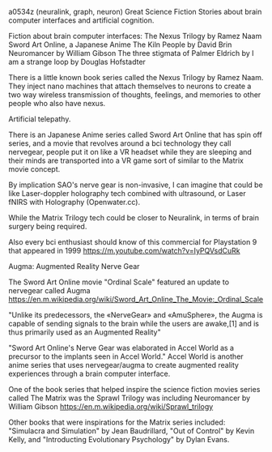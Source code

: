 a0534z
(neuralink, graph, neuron)
Great Science Fiction Stories about brain computer interfaces and artificial cognition.

Fiction about brain computer interfaces:
The Nexus Trilogy by Ramez Naam
Sword Art Online, a Japanese Anime
The Kiln People by David Brin
Neuromancer by William Gibson
The three stigmata of Palmer Eldrich by 
I am a strange loop by Douglas Hofstadter

There is a little known book series called the Nexus Trilogy by Ramez Naam. They inject nano machines that attach themselves to neurons to create a two way wireless transmission of thoughts, feelings, and memories to other people who also have nexus.

Artificial telepathy.

There is an Japanese Anime series called Sword Art Online that has spin off series, and a movie that revolves around a bci technology they call nervegear, people put it on like a VR headset while they are sleeping and their minds are transported into a VR game sort of similar to the Matrix movie concept.

By implication SAO's nerve gear is non-invasive, I can imagine that could be like Laser-doppler holography tech combined with ultrasound, or Laser fNIRS with Holography (Openwater.cc). 

While the Matrix Trilogy tech could be closer to Neuralink, in terms of brain surgery being required.

Also every bci enthusiast should know of this commercial for Playstation 9 that appeared in 1999 https://m.youtube.com/watch?v=IyPQVsdCuRk

Augma: Augmented Reality Nerve Gear

The Sword Art Online movie "Ordinal Scale" featured an update to nervegear called Augma https://en.m.wikipedia.org/wiki/Sword_Art_Online_The_Movie:_Ordinal_Scale

"Unlike its predecessors, the «NerveGear» and «AmuSphere», the Augma is capable of sending signals to the brain while the users are awake,[1] and is thus primarily used as an Augmented Reality"

"Sword Art Online's Nerve Gear was elaborated in Accel World as a precursor to the implants seen in Accel World." Accel World is another anime series that uses nervegear/augma to create augmented reality experiences through a brain computer interface.

One of the book series that helped inspire the science fiction movies series called The Matrix was the Sprawl Trilogy was including Neuromancer by William Gibson https://en.m.wikipedia.org/wiki/Sprawl_trilogy 

Other books that were inspirations for the Matrix series included:
"Simulacra and Simulation" by Jean Baudrillard, "Out of Control" by Kevin Kelly, and "Introducting Evolutionary Psychology" by Dylan Evans.
